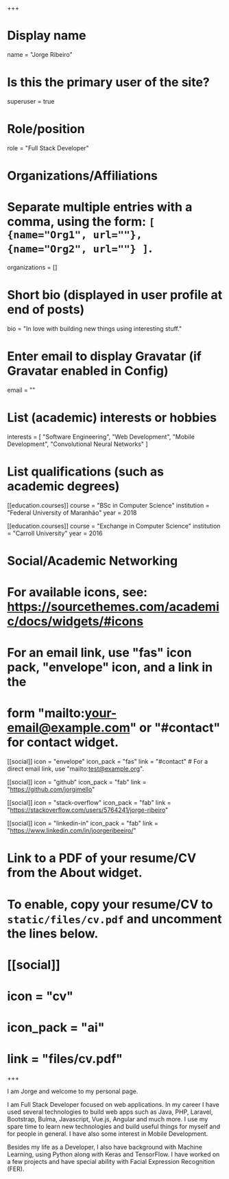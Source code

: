 +++
# Display name
name = "Jorge Ribeiro"

# Is this the primary user of the site?
superuser = true

# Role/position
role = "Full Stack Developer"

# Organizations/Affiliations
#   Separate multiple entries with a comma, using the form: `[ {name="Org1", url=""}, {name="Org2", url=""} ]`.
organizations = []

# Short bio (displayed in user profile at end of posts)
bio = "In love with building new things using interesting stuff."

# Enter email to display Gravatar (if Gravatar enabled in Config)
email = ""

# List (academic) interests or hobbies
interests = [
  "Software Engineering",
  "Web Development",
  "Mobile Development",
  "Convolutional Neural Networks"
]

# List qualifications (such as academic degrees)
[[education.courses]]
  course = "BSc in Computer Science"
  institution = "Federal University of Maranhão"
  year = 2018

[[education.courses]]
  course = "Exchange in Computer Science"
  institution = "Carroll University"
  year = 2016

# Social/Academic Networking
# For available icons, see: https://sourcethemes.com/academic/docs/widgets/#icons
#   For an email link, use "fas" icon pack, "envelope" icon, and a link in the
#   form "mailto:your-email@example.com" or "#contact" for contact widget.

[[social]]
  icon = "envelope"
  icon_pack = "fas"
  link = "#contact"  # For a direct email link, use "mailto:test@example.org".

[[social]]
  icon = "github"
  icon_pack = "fab"
  link = "https://github.com/jorgimello"

[[social]]
  icon = "stack-overflow"
  icon_pack = "fab"
  link = "https://stackoverflow.com/users/5764241/jorge-ribeiro"

[[social]]
  icon = "linkedin-in"
  icon_pack = "fab"
  link = "https://www.linkedin.com/in/joorgeribeeiro/"

# Link to a PDF of your resume/CV from the About widget.
# To enable, copy your resume/CV to `static/files/cv.pdf` and uncomment the lines below.
# [[social]]
#   icon = "cv"
#   icon_pack = "ai"
#   link = "files/cv.pdf"

+++

I am Jorge and welcome to my personal page.

I am Full Stack Developer focused on web applications. In my career I have used several technologies to build web apps such as Java, PHP, Laravel, Bootstrap, Bulma, Javascript, Vue.js, Angular and much more. I use my spare time to learn new technologies and build useful things for myself and for people in general. I have also some interest in Mobile Development.

Besides my life as a Developer, I also have background with Machine Learning, using Python along with Keras and TensorFlow. I have worked on a few projects and have special ability with Facial Expression Recognition (FER).